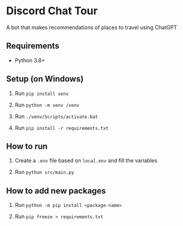# Discord Chat Tour

A bot that makes recommendations of places to travel using ChatGPT

## Requirements

* Python 3.8+

## Setup (on Windows)

1. Run `pip install venv`

2. Run `python -m venv /venv`

3. Run `./venv/Scripts/activate.bat`

4. Run `pip install -r requirements.txt`

## How to run

1. Create a `.env` file based on `local.env` and fill the variables

2. Run `python src/main.py`

## How to add new packages

1. Run `python -m pip install <package-name>`

2. Run `pip freeze > requirements.txt`
